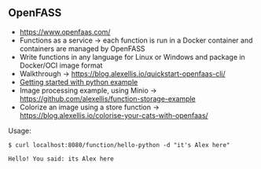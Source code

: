## OpenFASS

* https://www.openfaas.com/
* Functions as a service -> each function is run in a Docker container and containers are managed by OpenFASS
* Write functions in any language for Linux or Windows and package in Docker/OCI image format
* Walkthrough -> https://blog.alexellis.io/quickstart-openfaas-cli/
* [Getting started with python example](https://blog.alexellis.io/first-faas-python-function/)
* Image processing example, using Minio -> https://github.com/alexellis/function-storage-example
* Colorize an image using a store function -> https://blog.alexellis.io/colorise-your-cats-with-openfaas/

Usage: 
```
$ curl localhost:8080/function/hello-python -d "it's Alex here"

Hello! You said: its Alex here
```